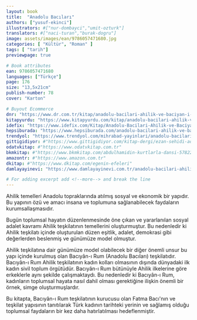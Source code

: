 ```yaml
---
layout: book
title:  "Anadolu Bacıları"
authors: ["yusuf-ekinci"]
illustrators: #["nur-dombayci","umit-ozturk"]
translators: #["naci-turan","burak-dogru"]
image: assets/images/ean/9786057471680.jpg
categories: [ "Kültür", "Roman" ]
tags: [ "tarih"]
previewpage: true

# Book attributes
ean: 9786057471680
languages: ["Türkçe"]
page: 176
size: "13,5x21cm"
publish-number: 78
cover: "Karton"

# Buyout Ecommerce
dnr: "https://www.dr.com.tr/kitap/anadolu-bacilari-ahilik-ve-baciyan-i-rum/din-tasavvuf/alevilik-bektasilik/urunno=0001980883001"
kitapyurdu: "https://www.kitapyurdu.com/kitap/anadolu-bacilari-ahilik-ve-baciyani-rum/617354.html"
idefix: "https://www.idefix.com/Kitap/Anadolu-Bacilari-Ahilik-ve-Baciyan-i-Rum/Din-Tasavvuf/Alevilik-Bektasilik/urunno=0001980883001"
hepsiburada: "https://www.hepsiburada.com/anadolu-bacilari-ahilik-ve-baciyan-i-rum-komisyon-p-HBCV00002GJ4JW"
trendyol: "https://www.trendyol.com/mihrabad-yayinlari/anadolu-bacilari-ahilik-ve-baciyan-i-rum-yusuf-ekinci-p-305105092"
gittigidiyor: #"https://www.gittigidiyor.com/kitap-dergi/ezan-sehidi-adnan-menderes_pdp_732728793"
odatvkitap: #"https://www.odatvkitap.com.tr"
bkmkitap: #"https://www.bkmkitap.com/abdulhamidin-kurtlarla-dansi-578226"
amazontr: #"https://www.amazon.com.tr"
dkitap: #"https://www.dkitap.com/egenin-efeleri"
damlayayinevi: "https://www.damlayayinevi.com.tr/anadolu-bacilari-ahilik-ve-baciyan-i-rum"

# For adding excerpt add <!--more--> and break the line
---
```

Ahilik temelleri Anadolu topraklarında atılmış sosyal ve ekonomik bir yapıdır.
Bu yapının özü ve amacı insana ve toplumuna sağlanabilecek faydaların kurumsallaşmasıdır.

Bugün toplumsal hayatın düzenlenmesinde öne çıkan ve yararlanılan sosyal adalet kavramı Ahilik teşkilatının temellerini oluşturmuştur.
Bu nedenledir ki Ahilik teşkilatı içinde oluşturulan düzen eşitlik, adalet, demokrasi gibi değerlerden beslenmiş ve günümüze model olmuştur.

Ahilik teşkilatına dair günümüze model olabilecek bir diğer önemli unsur bu yapı içinde kurulmuş olan Bacıyân-ı Rum (Anadolu Bacıları) teşkilatıdır.
Bacıyân-ı Rum Ahilik teşkilatının kadın kolları olmasının dışında dünyadaki ilk kadın sivil toplum örgütüdür.
Bacıyân-ı Rum bütünüyle Ahilik ilkelerine göre erkeklerle aynı şekilde çalışmaktaydı.
Bu nedenledir ki Bacıyân-ı Rum, kadınların toplumsal hayata nasıl dahil olması gerektiğine ilişkin önemli bir örnek, simge oluşturmuşlardır.

Bu kitapta, Bacıyân-ı Rum teşkilatının kurucusu olan Fatma Bacı'nın ve teşkilat yapısının tanıtılarak Türk kadının tarihteki yerinin ve sağlamış olduğu toplumsal faydaların bir kez daha hatırlatılması hedeflenmiştir.
<!--more--> 